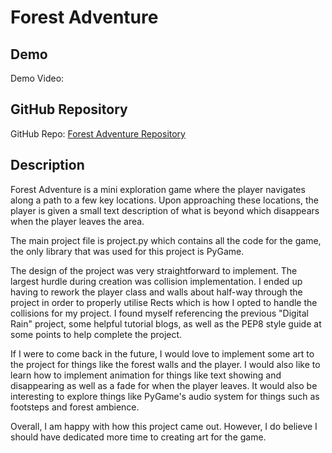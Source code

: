 # Forest Adventure

## Demo
Demo Video: <URL>

## GitHub Repository
GitHub Repo: [Forest Adventure Repository](https://github.com/Cwp1701/ForestAdventure.git)

## Description

Forest Adventure is a mini exploration game where the player navigates along a path to a few key locations. 
Upon approaching these locations, the player is given a small text description of what is beyond which disappears when
the player leaves the area.

The main project file is project.py which contains all the code for the game, the only library that was used for this
project is PyGame.

The design of the project was very straightforward to implement. The largest hurdle during creation was
collision implementation. I ended up having to rework the player class and walls about half-way through the project
in order to properly utilise Rects which is how I opted to handle the collisions for my project. I found myself
referencing the previous "Digital Rain" project, some helpful tutorial blogs, as well as the PEP8 style guide at some
points to help complete the project.

If I were to come back in the future, I would love to implement some art to the project for things like the forest
walls and the player. I would also like to learn how to implement animation for things like text showing and
disappearing as well as a fade for when the player leaves. It would also be interesting to explore things like
PyGame's audio system for things such as footsteps and forest ambience.

Overall, I am happy with how this project came out. However, I do believe I should have dedicated more time to
creating art for the game.
